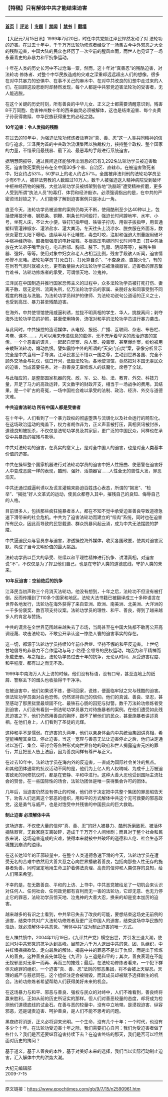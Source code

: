 ### 【特稿】只有解体中共才能结束迫害

---

#### [首页](../../../..?n2590961) &nbsp;|&nbsp; [评论](../../../../../epoch-comment?n2590961) &nbsp;|&nbsp; [专题](../../../../../epoch-special?n2590961) &nbsp;|&nbsp; [禁闻](../../../../../epoch-news?n2590961) &nbsp;|&nbsp; [禁书](../../../../../books?n2590961) &nbsp;|&nbsp; [翻墙](https://github.com/gfw-breaker/nogfw/blob/master/README.md?n2590961)


<div class="post_content" id="artbody" itemprop="articleBody">
 <!-- article content begin -->
 <p>
  【大纪元7月15日讯】1999年7月20日，时任中共党魁江泽民悍然发动了对
  <ok href="https://www.epochtimes.com/gb/tag/%E6%B3%95%E8%BD%AE%E5%8A%9F.html">
   法轮功
  </ok>
  的迫害。在过去十年中，千千万万法轮功修炼者经受了一场集古今中外邪恶之大全的残酷迫害，中国大陆的民众也经历了一次空前的腥风血雨，而世人也见证了一场永垂青史的非暴力和平抗争运动。
 </p>
 <p>
  十年在人类的历史长河中不过沧海一粟，然而，这十年对“真善忍”的残酷迫害，对
  <ok href="https://www.epochtimes.com/gb/tag/%E6%B3%95%E8%BD%AE%E5%8A%9F.html">
   法轮功
  </ok>
  修炼者、对整个中华民族造成的灾难之深重却远远超出人们的想像。很多在对中共暴力的恐惧中、在事不关己的麻木中、在对中共改良的幻想中走过来的人们，在回顾这段悲剧时却赫然发现，每个人都是中共邪党迫害法轮功的受害者，无人能逃脱。
 </p>
 <p>
  在这个关键的历史时刻，所有善良的中华儿女、正义之士都需要清醒意识到，残害8千万同胞、危害神州数十年的西来幽灵必须被解体，这也是结束迫害、每个炎黄子孙获得救赎、中华民族获得重生的必经之路。
 </p>
 <p>
  <b>
   10年迫害：令人发指的残酷
  </b>
 </p>
 <p>
  在过去的10年中，为强迫法轮功修炼者放弃对“真、善、忍”这一人类共同精神的信仰与追求，江泽民为首的中共政治流氓集团以独裁权力，挟持整个政权、整个国家的力量，不惜采用最残暴、最下流、最恶毒的手段进行系统迫害。
 </p>
 <p>
  据明慧网报导，通过民间途径能够传出消息的已有3,292名法轮功学员被迫害致死，迫害致死案例分布在全中国30多个省、自治区、直辖市。在被迫害致死者中，妇女约占53%，50岁以上的老人约占57%。全国被非法判刑的法轮功学员至少有6千人，被非法劳教的人数超过10万人，数千人被强迫送入精神病院受到破坏中枢神经药物的摧残，大批法轮功学员被绑架到各地“洗脑班”遭受精神折磨，更多人受到所谓“执法人员”的毒打、体罚和经济敲诈。必须强调指出的是，在中共的严密资讯封锁之下，人们能够了解到迫害案例只是冰山一角。
 </p>
 <p>
  直至今天，法轮功学员被迫害的案例仍每天不断，使用酷刑至少达40种以上，包括使用狼牙棒、钢筋条、铜鞭、荆条长时间殴打，强迫长时间蹲地牢、水牢、小号，坐死人床，不让大小便，铁钉钉指甲缝、铁钳子拧肉、用钳子拔指甲，用普通塑料管灌辣椒水、灌浓盐水、灌大粪汤，冬天往头上浇凉水、脱衣服在外面冻，数伏炎夏在太阳下曝晒，连续半月不让睡觉，毒虫叮咬，注射和强迫大剂量服用破坏中枢神经药物，超极限强度的电针摧残，多根高压电棍同时长时间电击（其中包括放在大法弟子嘴里放电，电击脸部、胸部、腋下、乳房、阴部等等），摧残生殖器、强奸，等等。使用对象中妇女和老人占相当比例，残害手段骇人听闻，迫害情形惨不忍睹。法轮功学员“打死白打、打死算自杀”、“不查身源、直接火化”，有的在尚有气息时就被火化，更有数量巨大的法轮功学员被活摘器官。迫害者的罪恶罄竹难书，法轮功修炼者的承受，可谓惊天地、泣鬼神。
 </p>
 <p>
  江泽民在中国制造并推行国家恐怖主义的过程中，众多法轮功学员被打死打伤、妻离子散、居无定所、流离失所，亿万法轮功学员的家属、亲朋好友和同事受到不同程度的株连与洗脑。为法轮功学员辩护的律师、为法轮功说句公道话的正义之士，也受到高压、暴力甚至残酷迫害。
 </p>
 <p>
  在海外，中共使领馆使用威逼利诱，拉拢不明真相的学生、华人，挑拨离间；剥夺海外法轮功学员的护照，甚至使用特务、流氓对和平的法轮功学员进行暴力袭击。
 </p>
 <p>
  与此同时，中共操控的造谣媒体，从电视、报纸、广播、互联网、杂志、布告栏、考卷、课本……，凡可以用来传递信息的载体，无不充斥着卑劣的政治迫害的宣传。一个个恶毒的谎言，一起起自焚案、杀人案、投毒案、甚至爆炸案，纷纷被用来栽赃法轮功，煽动仇恨。譬如震惊中外的所谓的“天安门自焚”案，录像分析显示完全是中共当局一手导演。江泽民甚至不惜以一国之尊，主动到世界各国、完全不顾外交场合与礼仪，信口开河，诋毁法轮功。各地使领馆，竟然把对本国无辜民众的迫害，当成首要任务。对一群善良无辜修炼人的妖魔化，席卷了全球。
 </p>
 <p>
  与此相应的，是整部国家机器的党、政、军、公、检、法、教育、外交、科技力量，开足了马力的高效运转，天文数字的财政开支，相当于一场战争的费用。其结果，是一个旷古的奇冤，一场中国社会难以承受的法制、政治、经济、外交与道德灾难。
 </p>
 <p>
  <b>
   中共迫害法轮功 所有中国人都是受害者
  </b>
 </p>
 <p>
  在十年中，人们看到了一个暴力政权的彻底堕落与流氓化以及社会运行的畸形化。在这场政治运动的掩盖下，权力者胡作非为，正义声音被打压，真相资讯被封杀，道德良知被扼杀，不仅仅是法轮功学员及其家庭，更广泛的中国民众，同样也在承受中共暴政的摧残与欺辱。
 </p>
 <p>
  中共对法轮功的迫害，在真实的意义上，是对全中国人的迫害，也是对全人类基本价值的迫害。
 </p>
 <p>
  中共在操纵整个国家机器进行对法轮功学员的迫害中把人性扭曲、使恶警在迫害好人中变成恶魔一样的表现，酷刑、强奸、活摘器官……人性全无的兽性大发，罪恶滔天。
 </p>
 <p>
  中共还通过威逼利诱以及谎言灌输来胁迫百姓违心表态，所谓的“揭发”、“检举”、“揭批”好人文革式的运动，使民众都卷入其中，摧残自己的良知、侮辱自己的人格。
 </p>
 <p>
  目前很多人，包括那些疯狂施暴者本人，都在不知不觉中承受迫害善良导致道德急速下滑带来的社会危机。中共为了迫害法轮功而建立的“绞肉”系统，同时也在迫害所有民众，因此而导致的民怨载道、群众抗暴风起云涌，成为中共无法摆脱的梦魇。
 </p>
 <p>
  中共逼迫民众与官员参与迫害，渗透操控海外媒体，收买各国政要，使其对迫害沉默，构成了当今文明价值的最大挑战。
 </p>
 <p>
  法轮功学员以巨大的承受、继续以和平理性精神进行抗争、讲清真相，对迫害说“不”，不仅仅是为了捍卫他们自己，也是在守护人类的道德底线，守护人类的未来。
 </p>
 <p>
  <b>
   10年反迫害：空前绝后的抗争
  </b>
 </p>
 <p>
  江泽民当初声称三个月消灭法轮功。他没有想到，十年之后，法轮功不但没有被打倒，反而传播到了110多个国家和地区。法轮大法书籍已被翻译成三十多种语言在世界各地发行，法轮功在海外获得了来自亚洲、欧洲、南美洲、北美洲、大洋洲的一千多份褒奖、数百项支持议案。法轮功学员的理性、和平、善良，得到了越来越多人的肯定与赞扬。
 </p>
 <p>
  中共的谎言在全世界范围越来越失去了市场，当局甚至在中国大陆都不敢再公开高调诬蔑、攻击法轮功，不敢公开承认这一惨绝人寰的迫害事实的存在。
 </p>
 <p>
  这一切，都源于法轮功学员持续10年前仆后继、坚持不懈的和平反迫害。上世纪甘地倡导的非暴力不合作运动与马丁‧路德‧金领导的民权运动，均因为和平精神而永载史册。与之相比，法轮功学员过去十年的抗争，无论从时间、从受迫害程度、和平程度、都有过之而无不及。
 </p>
 <p>
  1999年中南海万人大上访的时候，他们没有标语，没有口号，甚至连地上的纸屑、警察丢下的烟头也收拾得干干净净。
 </p>
 <p>
  在被迫害中，他们如果说不炼，便可回家，说炼，便面临牢狱之灾与残酷的迫害。但法轮功学员面对白色恐怖，仍然坚持自己的信仰。他们的真诚、善良、坚忍，甚至感动了那黑狱里最顽固不化、最铁石心肠的囚犯与狱警。数千万法轮功修炼者受到迫害，人们没有看到一例法轮功学员暴力对待施暴者的案例。在他们遭受如此残忍迫害之下，他们仍然用善良的胸怀，跟不了解他们的民众，甚至施暴者讲述真相。在他们身上，人们看到了圣徒的光辉。
 </p>
 <p>
  这种和平不是懦弱。在迫害的头两年，他们以亲身体会向中共统治集团讲真相，希望能唤醒其良知，停止迫害。当这一宽容与善意无法让迫害停止之后，他们决定通过以游行、集会、研讨会等各种形式向世界各地的政府和世人揭露迫害元凶的罪行，并且把恶人告上法庭，因为善良同样有尊严与正义。
 </p>
 <p>
  在过去10年中，法轮功学员在海内外的反迫害，一直成为国际社会关注的焦点。和其他团体通常的抗议活动不同的是，他们为上亿人的人权呐喊、为成千上万被迫害致死的同修抗议时，都是在安静、平和中进行。这种大善大忍也受到国际主流社会的赞誉。在一些国际性的场合，法轮功团体是唯一获得集会许可的团体。
 </p>
 <p>
  几年后，当迫害仍然没有停止的时候，他们终于决定把中共整个集团的罪恶昭告天下，劝告人们远离这个邪恶的组织，用和平的方式解体中共这个无可救要的邪恶政党，这是勇气与威严，也是对饱受中共残害的中国民众的巨大救助。
 </p>
 <p>
  <b>
   制止迫害 必须解体中共
  </b>
 </p>
 <p>
  这场迫害，不仅使大量的信仰“真、善、忍”的好人被暴力、酷刑折磨致死、被活体摘除器官，无数家庭支离破碎，造成千千万万个人间惨剧；而且对于整个社会和民族来说，这场迫害造成的灾难，使得本来就被中共破坏的道德和人伦、社会生态环境推到崩溃的边缘。
 </p>
 <p>
  在这长达10年的正邪较量中，在整个人类道德急速下滑的今天，法轮功学员在遭受无名的苦难中依然用大善大忍之心向世界播散着善良，包括向那些人性无存的施暴者劝善，同时坚定地用生命卫护着佛法真理、高贵的信仰和人类仅存的良知，给人们带来希望。
 </p>
 <p>
  不幸的是，在无数善良、平和的上访、上书中，中共恶党被给足了一切机会来认识对任何人、任何社会、任何政党都有百利而无一害的法轮功，它却无意、也无力停止它的罪恶，法轮功学员惊天地、泣鬼神的大善大忍，换来的却是变本加厉的迫害。
 </p>
 <p>
  越来越多的有识之士看到，中共早已失去了改良的可能，要想结束这场史无前例的迫害，结束中共对广大法轮功修炼者及更广泛中国人的迫害，结束这场中华民族的浩劫，就必须解体中共恶党。“解体中共”成为制止迫害的唯一方式。
 </p>
 <p>
  在人神共愤中，2004年11月19日，《九评共产党》横空出世，并引发三退大潮，使民间对中共邪党的抗争达到高峰。目前近六千万人退出中共的党、团、队组织，中共红墙摇摇欲坠，走向最后的解体。揭露中共的罪恶不是出于仇恨，而是出于修炼人的善良。这种善良首先体现在《九评》与三退是和平的；其次，善良表现在不能无视邪恶对无辜一而再、再而三的摧残；最后，在法轮功修炼者看来，一个犯下群体灭绝罪的组织，一个迫害“真、善、忍”法则的邪恶集团，将不会被上天容忍。天理的威严与慈悲同在。这个组织注定会被销毁，而其成员却被赋予选择新生的机会。法轮功修炼者希望帮助人们获得美好未来的机会。
 </p>
 <p>
  在这场暴力与和平、邪恶与善良、强权与民众的对峙中，人们不难看到，善良终将赢来胜利，正如从前的历史所证实的那样。但人们对善恶较量的态度，却将成为检测他们道德底线的试金石。在善与恶的较量中，没有中立地带。是漠视迫害、纵容邪恶，还是谴责迫害、呵护善良，是人们不能不思考的问题。
 </p>
 <p>
  黑夜终将消逝，正义必将迎来光明。一个生命，没有几个十年；一个时代，也没有多少个十年。在法轮功受迫害十年之际，我们需要扪心自问：我们为受迫害者做了些什么？我们是否还要纵容迫害持续下去？在迫害终结的那天，我们是否可以坦然面对历史的拷问？
 </p>
 <p>
  基于道义，基于人善良的本性，基于对美好未来的选择，我们当以实际行动制止迫害，汇入解体中共的洪势大潮。
 </p>
 <p>
  大纪元编辑部
  <br/>
  2009-7-15
 </p>
 <!-- article content end -->
 <div id="below_article_ad">
 </div>
</div>


---

原文链接：https://www.epochtimes.com/gb/9/7/15/n2590961.htm